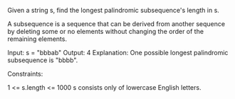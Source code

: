 Given a string s, find the longest palindromic subsequence's length in s.

A subsequence is a sequence that can be derived from another sequence by deleting some or no elements without changing the order of the remaining elements.

Input: s = "bbbab"
Output: 4
Explanation: One possible longest palindromic subsequence is "bbbb".

Constraints:

1 <= s.length <= 1000
s consists only of lowercase English letters.